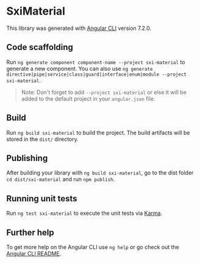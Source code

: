 # SxiMaterial

This library was generated with [Angular CLI](https://github.com/angular/angular-cli) version 7.2.0.

## Code scaffolding

Run `ng generate component component-name --project sxi-material` to generate a new component. You can also use `ng generate directive|pipe|service|class|guard|interface|enum|module --project sxi-material`.
> Note: Don't forget to add `--project sxi-material` or else it will be added to the default project in your `angular.json` file. 

## Build

Run `ng build sxi-material` to build the project. The build artifacts will be stored in the `dist/` directory.

## Publishing

After building your library with `ng build sxi-material`, go to the dist folder `cd dist/sxi-material` and run `npm publish`.

## Running unit tests

Run `ng test sxi-material` to execute the unit tests via [Karma](https://karma-runner.github.io).

## Further help

To get more help on the Angular CLI use `ng help` or go check out the [Angular CLI README](https://github.com/angular/angular-cli/blob/master/README.md).
